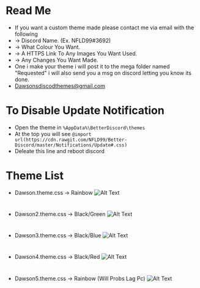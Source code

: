 # Read Me
 - If you want a custom theme made please contact me via email with the following
 - -> Discord Name. (Ex. NFLD99#3692)
 - -> What Colour You Want.
 - -> A HTTPS Link To Any Images You Want Used.
 - -> Any Changes You Want Made.
 - One i make your theme i will post it to the mega folder named "Requested" i will also send you a msg on discord letting you know its done.
 - Dawsonsdiscodthemes@gmail.com
 # To Disable Update Notification
 - Open the theme in `%AppData%\BetterDiscord\themes`
 - At the top you will see `@import url(https://cdn.rawgit.com/NFLD99/Better-Discord/master/Notifications/Update#.css)`
 - Deleate this line and reboot discord
# Theme List
 - Dawson.theme.css   ->  Rainbow
 ![Alt Text](https://i.gyazo.com/79c573494c5dbcdfe84134564a289ad2.gif)
 #
 - Dawson2.theme.css ->  Black/Green
 ![Alt Text](https://i.gyazo.com/635afa0ec55a5b052707970b0dff7263.gif)
 #
 - Dawson3.theme.css ->  Black/Blue
 ![Alt Text](https://i.gyazo.com/f4f320f6fb79c55dfec81cd5df4304e1.gif)
 #
 - Dawson4.theme.css ->  Black/Red
 ![Alt Text](https://i.gyazo.com/03f392e7ae05673a2714e29bc76018dd.gif)
 #
 - Dawson5.theme.css ->  Rainbow (Will Probs Lag Pc)
 ![Alt Text](https://thumbs.gfycat.com/SparseFrighteningIaerismetalmark-size_restricted.gif)
 #